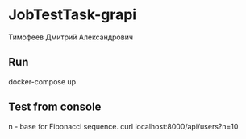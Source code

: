 # JobTestTask-grapi

Тимофеев Дмитрий Александрович

## Run

docker-compose up


## Test from console
n - base for Fibonacci sequence.
 curl localhost:8000/api/users?n=10
